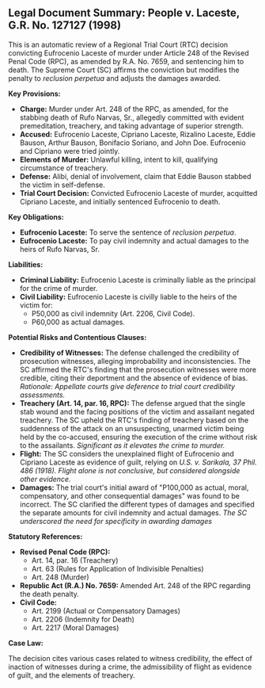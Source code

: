 ## Legal Document Summary: People v. Laceste, G.R. No. 127127 (1998)

This is an automatic review of a Regional Trial Court (RTC) decision convicting Eufrocenio Laceste of murder under Article 248 of the Revised Penal Code (RPC), as amended by R.A. No. 7659, and sentencing him to death. The Supreme Court (SC) affirms the conviction but modifies the penalty to *reclusion perpetua* and adjusts the damages awarded.

**Key Provisions:**

*   **Charge:** Murder under Art. 248 of the RPC, as amended, for the stabbing death of Rufo Narvas, Sr., allegedly committed with evident premeditation, treachery, and taking advantage of superior strength.
*   **Accused:** Eufrocenio Laceste, Cipriano Laceste, Rizalino Laceste, Eddie Bauson, Arthur Bauson, Bonifacio Soriano, and John Doe. Eufrocenio and Cipriano were tried jointly.
*   **Elements of Murder:** Unlawful killing, intent to kill, qualifying circumstance of treachery.
*   **Defense:** Alibi, denial of involvement, claim that Eddie Bauson stabbed the victim in self-defense.
*   **Trial Court Decision:** Convicted Eufrocenio Laceste of murder, acquitted Cipriano Laceste, and initially sentenced Eufrocenio to death.

**Key Obligations:**

*   **Eufrocenio Laceste:** To serve the sentence of *reclusion perpetua*.
*   **Eufrocenio Laceste:** To pay civil indemnity and actual damages to the heirs of Rufo Narvas, Sr.

**Liabilities:**

*   **Criminal Liability:** Eufrocenio Laceste is criminally liable as the principal for the crime of murder.
*   **Civil Liability:** Eufrocenio Laceste is civilly liable to the heirs of the victim for:
    *   P50,000 as civil indemnity (Art. 2206, Civil Code).
    *   P60,000 as actual damages.

**Potential Risks and Contentious Clauses:**

*   **Credibility of Witnesses:**  The defense challenged the credibility of prosecution witnesses, alleging improbability and inconsistencies. The SC affirmed the RTC's finding that the prosecution witnesses were more credible, citing their deportment and the absence of evidence of bias. *Rationale: Appellate courts give deference to trial court credibility assessments.*
*   **Treachery (Art. 14, par. 16, RPC):** The defense argued that the single stab wound and the facing positions of the victim and assailant negated treachery. The SC upheld the RTC's finding of treachery based on the suddenness of the attack on an unsuspecting, unarmed victim being held by the co-accused, ensuring the execution of the crime without risk to the assailants. *Significant as it elevates the crime to murder.*
*   **Flight:** The SC considers the unexplained flight of Eufrocenio and Cipriano Laceste as evidence of guilt, relying on *U.S. v. Sarikala, 37 Phil. 486 (1918).* *Flight alone is not conclusive, but considered alongside other evidence.*
*   **Damages:** The trial court's initial award of "P100,000 as actual, moral, compensatory, and other consequential damages" was found to be incorrect.  The SC clarified the different types of damages and specified the separate amounts for civil indemnity and actual damages. *The SC underscored the need for specificity in awarding damages*

**Statutory References:**

*   **Revised Penal Code (RPC):**
    *   Art. 14, par. 16 (Treachery)
    *   Art. 63 (Rules for Application of Indivisible Penalties)
    *   Art. 248 (Murder)
*   **Republic Act (R.A.) No. 7659:**  Amended Art. 248 of the RPC regarding the death penalty.
*   **Civil Code:**
    *   Art. 2199 (Actual or Compensatory Damages)
    *   Art. 2206 (Indemnity for Death)
    *   Art. 2217 (Moral Damages)

**Case Law:**

The decision cites various cases related to witness credibility, the effect of inaction of witnesses during a crime, the admissibility of flight as evidence of guilt, and the elements of treachery.
